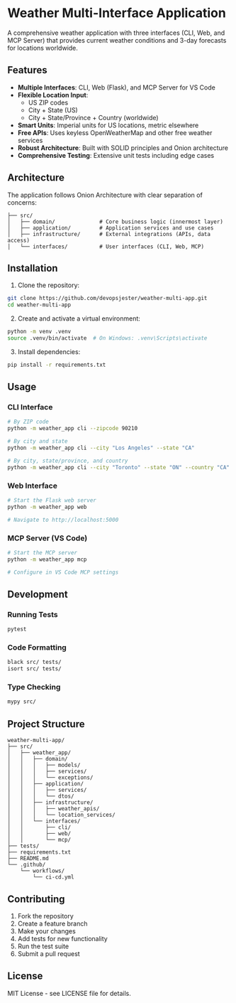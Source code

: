 # Weather Multi-Interface Application

A comprehensive weather application with three interfaces (CLI, Web, and MCP Server) that provides current weather conditions and 3-day forecasts for locations worldwide.

## Features

- **Multiple Interfaces**: CLI, Web (Flask), and MCP Server for VS Code
- **Flexible Location Input**: 
  - US ZIP codes
  - City + State (US)
  - City + State/Province + Country (worldwide)
- **Smart Units**: Imperial units for US locations, metric elsewhere
- **Free APIs**: Uses keyless OpenWeatherMap and other free weather services
- **Robust Architecture**: Built with SOLID principles and Onion architecture
- **Comprehensive Testing**: Extensive unit tests including edge cases

## Architecture

The application follows Onion Architecture with clear separation of concerns:

```
├── src/
│   ├── domain/              # Core business logic (innermost layer)
│   ├── application/         # Application services and use cases
│   ├── infrastructure/      # External integrations (APIs, data access)
│   └── interfaces/          # User interfaces (CLI, Web, MCP)
```

## Installation

1. Clone the repository:
```bash
git clone https://github.com/devopsjester/weather-multi-app.git
cd weather-multi-app
```

2. Create and activate a virtual environment:
```bash
python -m venv .venv
source .venv/bin/activate  # On Windows: .venv\Scripts\activate
```

3. Install dependencies:
```bash
pip install -r requirements.txt
```

## Usage

### CLI Interface
```bash
# By ZIP code
python -m weather_app cli --zipcode 90210

# By city and state
python -m weather_app cli --city "Los Angeles" --state "CA"

# By city, state/province, and country
python -m weather_app cli --city "Toronto" --state "ON" --country "CA"
```

### Web Interface
```bash
# Start the Flask web server
python -m weather_app web

# Navigate to http://localhost:5000
```

### MCP Server (VS Code)
```bash
# Start the MCP server
python -m weather_app mcp

# Configure in VS Code MCP settings
```

## Development

### Running Tests
```bash
pytest
```

### Code Formatting
```bash
black src/ tests/
isort src/ tests/
```

### Type Checking
```bash
mypy src/
```

## Project Structure

```
weather-multi-app/
├── src/
│   ├── weather_app/
│   │   ├── domain/
│   │   │   ├── models/
│   │   │   ├── services/
│   │   │   └── exceptions/
│   │   ├── application/
│   │   │   ├── services/
│   │   │   └── dtos/
│   │   ├── infrastructure/
│   │   │   ├── weather_apis/
│   │   │   └── location_services/
│   │   └── interfaces/
│   │       ├── cli/
│   │       ├── web/
│   │       └── mcp/
├── tests/
├── requirements.txt
├── README.md
└── .github/
    └── workflows/
        └── ci-cd.yml
```

## Contributing

1. Fork the repository
2. Create a feature branch
3. Make your changes
4. Add tests for new functionality
5. Run the test suite
6. Submit a pull request

## License

MIT License - see LICENSE file for details.
